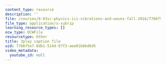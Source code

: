 ```yaml
---
content_type: resource
description: ''
file: /courses/8-03sc-physics-iii-vibrations-and-waves-fall-2016/7766f5e78db1514d97f3aee01b0bd6d5_BX4QPdP7fT8.vtt
file_type: application/x-subrip
learning_resource_types: []
ocw_type: OCWFile
resourcetype: Other
title: 3play caption file
uid: 7766f5e7-8db1-514d-97f3-aee01b0bd6d5
video_metadata:
  youtube_id: null
---
```

